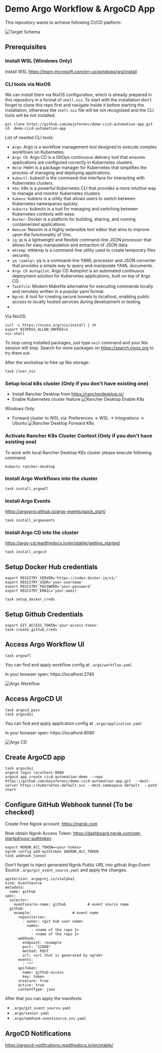# Demo Argo Workflow & ArgoCD App
This repository wants to achieve following CI/CD platform:

![Target Schema](/docs/target_schema.png)

## Prerequisites

### Install WSL (Windows Only)
Install WSL https://learn.microsoft.com/en-us/windows/wsl/install

### CLI tools via NixOS
We can install them via NixOS configuration, which is already prepared in this repository in a format of `shell.nix`.
To start with the installation don't forget to clone this repo first and navigate inside it before starting the installation, otherwise the `shell.nix` file will be not recognized and the CLI tools will be not installed.

    git clone https://github.com/majoferenc/demo-cicd-automation-app.git
    cd  demo-cicd-automation-app

List of needed CLI tools:

- `Argo`: Argo is a workflow management tool designed to execute complex workflows on Kubernetes.
- `Argo CD`: Argo CD is a GitOps continuous delivery tool that ensures applications are configured correctly in Kubernetes clusters.
- `Helm`: Helm is a package manager for Kubernetes that simplifies the process of managing and deploying applications.
- `kubectl`: kubectl is the command-line interface for interacting with Kubernetes clusters.
- `k9s`: k9s is a powerful Kubernetes CLI that provides a more intuitive way to manage and monitor Kubernetes clusters.
- `kubens`: kubens is a utility that allows users to switch between Kubernetes namespaces quickly.
- `kubectx`: kubectx is a tool for managing and switching between Kubernetes contexts with ease.
- `Docker`: Docker is a platform for building, sharing, and running containerized applications.
- `Neovim`: Neovim is a highly extensible text editor that aims to improve upon the functionality of Vim.
- `jq`: jq is a lightweight and flexible command-line JSON processor that allows for easy manipulation and extraction of JSON data.
- `mktemp`: mktemp is a command-line utility used to create temporary files securely.
- `yq (yamlq)`: yq is a command-line YAML processor and JSON converter that provides a simple way to query and manipulate YAML documents.
- `Argo CD Autopilot`: Argo CD Autopilot is an automated continuous deployment solution for Kubernetes applications, built on top of Argo CD.
- `Taskfile`: Modern Makefile alternative for executing commands locally and remotely written in a popular yaml format.
- `Ngrok`: A tool for creating secure tunnels to localhost, enabling public access to locally hosted services during development or testing.
- 
Via NixOS:

    curl -L https://nixos.org/nix/install | sh
    export NIXPKGS_ALLOW_UNFREE=1
    nix-shell

To stop using installed packages, just type `exit` command and your Nix session will stop.
Search for more packages on https://search.nixos.org to try them out.

After the workshop to free up Nix storage:

    task clear_nix

### Setup local k8s cluster (Only if you don't have existing one)
- Install Rancher Desktop from https://rancherdesktop.io/
- Enable Kubernetes cluster feature
  ![Rancher Desktop Enable K8s](/docs/RancherDesktopEnableK8s.png)

Windows Only:
- Forward cluster to WSL via: Preferences -> WSL -> Integrations -> Ubuntu
  ![Rancher Desktop Forward K8s](/docs/RancherDesktopForwardK8s.png)

### Activate Rancher K8s Cluster Context (Only if you don't have existing one)
To work with local Rancher Desktop K8s cluster please execute following command:

    kubectx rancher-desktop

### Install Argo Workflows into the cluster

    task install_argowfl

### Install Argo Events
https://argoproj.github.io/argo-events/quick_start/

    task install_argoevents

### Install Argo CD into the cluster
https://argo-cd.readthedocs.io/en/stable/getting_started/

    task install_argocd

## Setup Docker Hub credentials

    export REGISTRY_SERVER='https://index.docker.io/v1/'
    export REGISTRY_USER='your-username'
    export REGISTRY_PASSWORD='your-password'
    export REGISTRY_EMAIL='your-email'

    task setup_docker_creds

## Setup Github Credentials

    export GIT_ACCESS_TOKEN='your-access-token'
    task create_github_creds

## Access Argo Workflow UI
   
    task argowfl

You can find and apply workflow config at `.argo/workflow.yaml`

In your browser open: https://localhost:2746

![Argo Workflow](/docs/ArgoWorkflow.png)

## Access ArgoCD UI

    task argocd_pass
    task argocdui

You can find and apply application config at `.argo/application.yaml`

In your browser open: https://localhost:8080

![Argo CD](/docs/ArgoCD.png)

## Create ArgoCD app

    task argocdui
    argocd login localhost:8080 
    argocd app create cicd-automation-demo --repo https://github.com/majoferenc/demo-cicd-automation-app.git  --dest-server https://kubernetes.default.svc --dest-namespace default  --path chart

## Configure GitHub Webhook tunnel (To be checked)
Create Free Ngrok account: https://ngrok.com

Now obtain Ngrok Access Token: https://dashboard.ngrok.com/get-started/your-authtoken

    export NGRON_ACC_TOKEN=<your-token>
    ngrok config add-authtoken $NGROK_ACC_TOKEN
    task webhook_tunnel

Don't forget to inject generated Ngrok Public URL into github Argo Event Source `.argo/git_event_source.yaml` and apply the changes.

    apiVersion: argoproj.io/v1alpha1
    kind: EventSource
    metadata:
      name: github
    spec:
      selector:
        eventsource-name: github          # event source name
      github:
        example:                   # event name
          repositories:
            - owner: <git hub user name>
              names:
                - <name of the repo 1>
                - <name of the repo 2>
          webhook:
            endpoint: /example
            port: "12000"
            method: POST
            url: <url that is generated by ngrok>
          events:
            - "*"
          apiToken:
            name: github-access
            key: token
          insecure: true
          active: true
          contentType: json

After that you can apply the manifests:
- `.argo/git_event_source.yaml`
- `.argo/sensor.yaml`
- `.argo/webhook-eventsource.svc.yaml`

## ArgoCD Notifications
https://argocd-notifications.readthedocs.io/en/stable/

